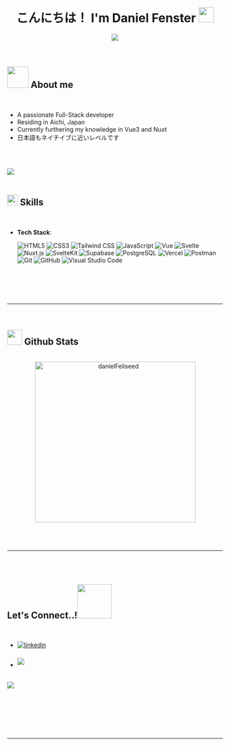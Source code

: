 
<h1 align="center"><b>こんにちは！ I'm Daniel Fenster </b><img src="https://media.giphy.com/media/hvRJCLFzcasrR4ia7z/giphy.gif" width="35"></h1>
<!--  -->
<p align="center">
  <a href="https://github.com/DenverCoder1/readme-typing-svg"><img src="https://readme-typing-svg.herokuapp.com?font=Time+New+Roman&color=cyan&size=25&center=true&vCenter=true&width=600&height=100&lines=Daniel+Fenster;Full-Stack+Developer;Skilled+in+the+following+frameworks;Vue.js,+Svelte;Also+Full-Stack+frameworks+such+as,;Nuxt+and+SvelteKit+"></a>
</p>



<br>



	
## <picture><img src = "https://github.com/danielFeliseed/danielFeliseed/raw/main/assets/mdImages/about_me.gif" width = 50px></picture> **About me**



<br>

- A passionate Full-Stack developer
- Residing in Aichi, Japan
- Currently furthering my knowledge in Vue3 and Nuxt
- 日本語もネイチイブに近いレベルです

<br><br>

<img src="https://user-images.githubusercontent.com/73097560/115834477-dbab4500-a447-11eb-908a-139a6edaec5c.gif"><br><br>

## <img src="https://media2.giphy.com/media/QssGEmpkyEOhBCb7e1/giphy.gif?cid=ecf05e47a0n3gi1bfqntqmob8g9aid1oyj2wr3ds3mg700bl&rid=giphy.gif" width ="25"><b> Skills</b>
<br>

<p align="center">

- **Tech Stack**:

   ![HTML5](https://img.shields.io/badge/HTML5%20-%23E34F26.svg?style=for-the-badge&logo=html5&logoColor=white)
   ![CSS3](https://img.shields.io/badge/CSS%20-%231572B6.svg?style=for-the-badge&logo=css3&logoColor=white)
  ![Tailwind CSS](https://img.shields.io/badge/Tailwind%20CSS-%23006DBF.svg?style=for-the-badge&logo=tailwind-css&logoColor=white)
   ![JavaScript](https://img.shields.io/badge/JavaScript%20-%23F7DF1E.svg?style=for-the-badge&logo=javascript&logoColor=black)
  ![Vue](https://img.shields.io/badge/Vue.js-%234FC08D.svg?style=for-the-badge&logo=vue.js&logoColor=white)
![Svelte](https://img.shields.io/badge/Svelte-%23FF3E00.svg?style=for-the-badge&logo=svelte&logoColor=white)
![Nuxt.js](https://img.shields.io/badge/Nuxt.js-%2F00C58E.svg?style=for-the-badge&logo=nuxt.js&logoColor=white)
![SvelteKit](https://img.shields.io/badge/SvelteKit-%23000000.svg?style=for-the-badge&logo=sveltekit&logoColor=white)
![Supabase](https://img.shields.io/badge/Supabase-%230000FF.svg?style=for-the-badge&logo=supabase&logoColor=white)
![PostgreSQL](https://img.shields.io/badge/PostgreSQL-%23336791.svg?style=for-the-badge&logo=postgresql&logoColor=white)
![Vercel](https://img.shields.io/badge/Vercel-%23000000.svg?style=for-the-badge&logo=vercel&logoColor=white)
![Postman](https://img.shields.io/badge/Postman-%23FF6C37.svg?style=for-the-badge&logo=postman&logoColor=white)
   ![Git](https://img.shields.io/badge/git-%23F05033.svg?style=for-the-badge&logo=git&logoColor=white)
    ![GitHub](https://img.shields.io/badge/github-%23121011.svg?style=for-the-badge&logo=github&logoColor=white)
    ![Visual Studio Code](https://img.shields.io/badge/Visual%20Studio%20Code-0078d7.svg?style=for-the-badge&logo=visual-studio-code&logoColor=white)

<br>


</p>

<br>
<br>

-----

<br>


## <img src="https://media.giphy.com/media/iY8CRBdQXODJSCERIr/giphy.gif" width="35"><b> Github Stats </b>
<br>

<div align="center">

<a href="[https://github.com/danielFeliseed/]">
  <img src="https://github-readme-stats.vercel.app/api/top-langs?username=danielFeliseed&show_icons=true&locale=en&layout=compact&line_height=20&title_color=7A7ADB&icon_color=2234AE&text_color=D3D3D3&bg_color=0,000000,130F40" width="375"  alt="danielFeliseed"/>

</a>
</div>

<br>
<br>
<br>

-----

<br>
<br>

## <b> Let's Connect..!</b><img src="https://github.com/danielFeliseed/danielFeliseed/raw/main/assets/mdImages/handshake.gif" width ="80">
<br>
<div align='left'>

<ul>

<li>
<a href="https://www.linkedin.com/in/daniel-fenster-59089b23b/" target="_blank">
<img src="https://img.shields.io/badge/linkedin:  Daniel Fenster-%2300acee.svg?color=405DE6&style=for-the-badge&logo=linkedin&logoColor=white" alt=linkedin style="margin-bottom: 5px;"/>
</a>
</li>



<br>

<li>
<a href="mailto:dfbusinessjp@gmail.com" target="_blank">
<img src="https://img.shields.io/badge/gmail:  dfbusinessjp@gmail.com-%23EA4335.svg?style=for-the-badge&logo=gmail&logoColor=white" t=mail style="margin-bottom: 5px;" />
</a>
</li>
	
</ul>
</div>

<br>
<img src="https://user-images.githubusercontent.com/73097560/115834477-dbab4500-a447-11eb-908a-139a6edaec5c.gif">
<br>
<br>
<br>

<div align='center'>



</div>
<br>
<br>
<br>
<br>

---

<br>

